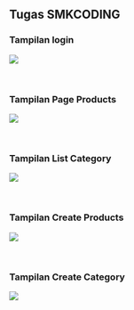 ## Tugas SMKCODING


### Tampilan login

<p><img src="https://github.com/trimier/Alfistore/blob/main/gambar/login.png?raw=true"/></p> <br>


### Tampilan Page Products

<p><img src="https://github.com/trimier/Alfistore/blob/main/gambar/foto1.png?raw=true"/></p> <br>

### Tampilan List Category

<p><img src="https://github.com/trimier/Alfistore/blob/main/gambar/foto2.png ?raw=true"/></p> <br>

### Tampilan Create Products

<p><img src="https://github.com/trimier/Alfistore/blob/main/gambar/create.png?raw=true"/></p> <br>

<!-- ### Tampilan Add To Cart

<p><img src="https://github.com/trimier/Alfistore/blob/main/gambar/gambar3.png?raw=true"/></p> <br> -->

<!-- ### Tampilan Shopping Cart

<p><img src="https://github.com/trimier/Alfistore/blob/main/gambar/gambar4.png?raw=true"/></p> <br>
<p><img src="https://github.com/trimier/Alfistore/blob/main/gambar/gambar5.png?raw=true"/></p> <br> -->

### Tampilan Create Category

<p><img src="https://github.com/trimier/Alfistore/blob/main/gambar/create2.png?raw=true"/></p> <br>

<br>
